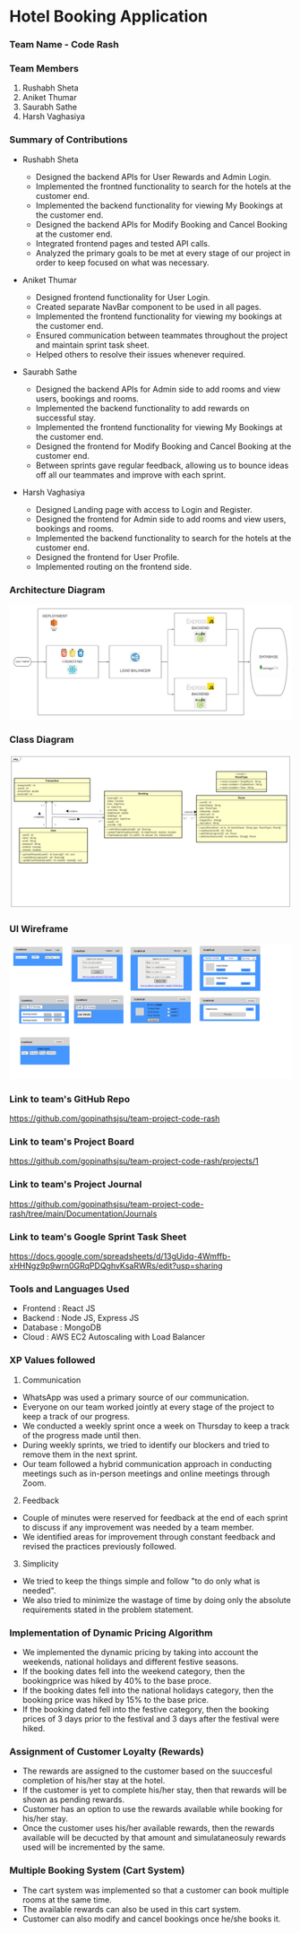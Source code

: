 # Hotel Booking Application

### Team Name - Code Rash

### Team Members
1. Rushabh Sheta
2. Aniket Thumar
3. Saurabh Sathe
4. Harsh Vaghasiya

### Summary of Contributions
- Rushabh Sheta
  - Designed the backend APIs for User Rewards and Admin Login.
  - Implemented the frontned functionality to search for the hotels at the customer end.
  - Implemented the backend functionality for viewing My Bookings at the customer end.
  - Designed the backend APIs for Modify Booking and Cancel Booking at the customer end.
  - Integrated frontend pages and tested API calls.
  - Analyzed the primary goals to be met at every stage of our project in order to keep focused on what was necessary.
  
- Aniket Thumar
  - Designed frontend functionality for User Login.
  - Created separate NavBar component to be used in all pages.
  - Implemented the frontend functionality for viewing my bookings at the customer end.
  - Ensured communication between teammates throughout the project and maintain sprint task sheet.
  - Helped others to resolve their issues whenever required.

- Saurabh Sathe
  - Designed the backend APIs for Admin side to add rooms and view users, bookings and rooms.
  - Implemented the backend functionality to add rewards on successful stay.
  - Implemented the frontend functionality for viewing My Bookings at the customer end.
  - Designed the frontend for Modify Booking and Cancel Booking at the customer end.
  - Between sprints gave regular feedback, allowing us to bounce ideas off all our teammates and improve with each sprint.

- Harsh Vaghasiya
  - Designed Landing page with access to Login and Register.
  - Designed the frontend for Admin side to add rooms and view users, bookings and rooms.
  - Implemented the backend functionality to search for the hotels at the customer end.
  - Designed the frontend for User Profile.
  - Implemented routing on the frontend side.
  

### Architecture Diagram
![](https://github.com/gopinathsjsu/team-project-code-rash/blob/main/Documentation/Diagrams/Architecture%20Diagram.jpeg)

### Class Diagram
![](https://github.com/gopinathsjsu/team-project-code-rash/blob/main/Documentation/Diagrams/Class%20Diagram.png)

### UI Wireframe
![](https://github.com/gopinathsjsu/team-project-code-rash/blob/main/Documentation/UI%20Wireframe/UI%20Wireframe.png)

### Link to team's GitHub Repo 
https://github.com/gopinathsjsu/team-project-code-rash

### Link to team's Project Board
https://github.com/gopinathsjsu/team-project-code-rash/projects/1

### Link to team's Project Journal
https://github.com/gopinathsjsu/team-project-code-rash/tree/main/Documentation/Journals

### Link to team's Google Sprint Task Sheet
https://docs.google.com/spreadsheets/d/13gUidq-4Wmffb-xHHNgz9p9wrn0GRqPDQghvKsaRWRs/edit?usp=sharing

### Tools and Languages Used
- Frontend : React JS
- Backend : Node JS, Express JS
- Database : MongoDB
- Cloud : AWS EC2 Autoscaling with Load Balancer

### XP Values followed
1. Communication
  - WhatsApp was used a primary source of our communication.
  - Everyone on our team worked jointly at every stage of the project to keep a track of our progress.
  - We conducted a weekly sprint once a week on Thursday to keep a track of the progress made until then.
  - During weekly sprints, we tried to identify our blockers and tried to remove them in the next sprint.
  - Our team followed a hybrid communication approach in conducting meetings such as in-person meetings and online meetings through Zoom.   

2. Feedback
  - Couple of minutes were reserved for feedback at the end of each sprint to discuss if any improvement was needed by a team member. 
  - We identified areas for improvement through constant feedback and revised the practices previously followed. 
   
3. Simplicity
  - We tried to keep the things simple and follow "to do only what is needed".
  - We also tried to minimize the wastage of time by doing only the absolute requirements stated in the problem statement.
  
### Implementation of Dynamic Pricing Algorithm 
  - We implemented the dynamic pricing by taking into account the weekends, national holidays and different festive seasons.
  - If the booking dates fell into the weekend category, then the bookingprice was hiked by 40% to the base proce.
  - If the booking dates fell into the national holidays category, then the booking price was hiked by 15% to the base price.
  - If the booking dated fell into the festive category, then the booking prices of 3 days prior to the festival and 3 days after the festival were hiked.

### Assignment of Customer Loyalty (Rewards)
  - The rewards are assigned to the customer based on the suuccesful completion of his/her stay at the hotel.
  - If the customer is yet to complete his/her stay, then that rewards will be shown as pending rewards.
  - Customer has an option to use the rewards available while booking for his/her stay.
  - Once the customer uses his/her available rewards, then the rewards available will be decucted by that amount and simulataneosuly rewards used will be incremented by the same.

### Multiple Booking System (Cart System)
  - The cart system was implemented so that a customer can book multiple rooms at the same time.
  - The available rewards can also be used in this cart system.
  - Customer can also modify and cancel bookings once he/she books it.
 
